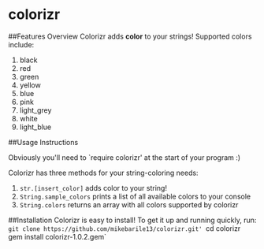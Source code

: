# colorizr

##Features Overview
Colorizr adds **color** to your strings! Supported colors include:
1. black
2. red
3. green
4. yellow
5. blue
6. pink
7. light_grey
8. white
9. light_blue

##Usage Instructions

Obviously you'll need to `require colorizr' at the start of your program :)

Colorizr has three methods for your string-coloring needs:
1. `str.[insert_color]` adds color to your string!
2. `String.sample_colors` prints a list of all available colors to your console
3. `String.colors` returns an array with all colors supported by colorizr

##Installation
Colorizr is easy to install! To get it up and running quickly, run:
`git clone https://github.com/mikebarile13/colorizr.git'
`cd colorizr`
`gem install colorizr-1.0.2.gem`
